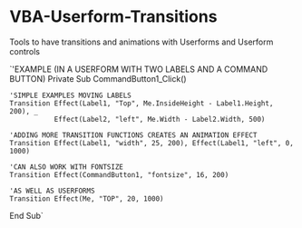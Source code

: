 # VBA-Userform-Transitions
Tools to have transitions and animations with Userforms and Userform controls

`'EXAMPLE (IN A USERFORM WITH TWO LABELS AND A COMMAND BUTTON)
Private Sub CommandButton1_Click()
    
    'SIMPLE EXAMPLES MOVING LABELS
    Transition Effect(Label1, "Top", Me.InsideHeight - Label1.Height, 200), _
               Effect(Label2, "left", Me.Width - Label2.Width, 500)
             
    'ADDING MORE TRANSITION FUNCTIONS CREATES AN ANIMATION EFFECT
    Transition Effect(Label1, "width", 25, 200), Effect(Label1, "left", 0, 1000)
    
    'CAN ALSO WORK WITH FONTSIZE
    Transition Effect(CommandButton1, "fontsize", 16, 200)
    
    'AS WELL AS USERFORMS
    Transition Effect(Me, "TOP", 20, 1000)
    
End Sub`
